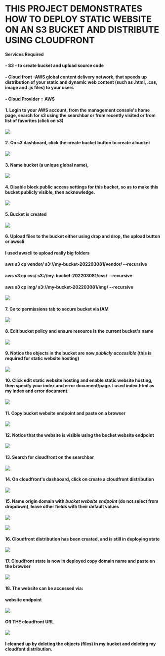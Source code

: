 # THIS PROJECT DEMONSTRATES HOW TO DEPLOY STATIC WEBSITE ON AN S3 BUCKET AND DISTRIBUTE USING CLOUDFRONT

#### __Services Required__
#### - S3 - to create bucket and upload source code
#### - Cloud front -AWS global content delivery network, that speeds up distribution of your static and dynamic web content (such as .html, .css, image and .js files) to your users 
#### - Cloud Provider = AWS

#### 1. Login to your AWS account, from the management console's home page, search for s3 using the searchbar or from recently visited or from list of favorites (click on s3)
![](Images/sh1.png)
#### 2. On s3 dashboard, click the create bucket button to create a bucket
![](images/sh2.png)
#### 3. Name bucket (a unique global name), 
![](images/sh3.png)
#### 4. Disable block public access settings for this bucket, so as to make this bucket publicly visible, then acknowledge.
![](images/sh4.png)
#### 5. Bucket is created
![](images/sh5.png)
#### 6. Upload files to the bucket either using drap and drop, the upload button or awscli
#### I used awscli to upload really big folders
#### aws s3 cp vendor/ s3://my-bucket-202203081/vendor/ --recursive 
#### aws s3 cp css/ s3://my-bucket-202203081/css/ --recursive 
#### aws s3 cp img/ s3://my-bucket-202203081/img/ --recursive 
![](images/sh6.png)
#### 7. Go to permissions tab to secure bucket via IAM
![](images/sh7.png)
#### 8. Edit bucket policy and ensure resource is the current bucket's name
![](images/sh8.png)
#### 9. Notice the objects in the bucket are now _publicly accessible_ (this is required for static website hosting)
![](images/sh9.png)
#### 10. Click __edit static website hosting__ and enable static website hosting, then specify your index and error document/page. I used index.html as my index and error document.
![](images/sh10.png)
#### 11. Copy bucket website endpoint and paste on a browser
![](images/sh11.png)
#### 12. Notice that the website is visible using the bucket website endpoint
![](images/sh12.png) 
#### 13. Search for cloudfront on the searchbar
![](images/sh13.png)
#### 14. On cloudfront's dashboard, click on create a cloudfront distribution 
![](images/sh14.png)
#### 15. Name origin domain with _bucket website endpoint_ (do not select from dropdown), leave other fields with their default values
![](images/sh15.png)<br/><br/>
![](images/sh16.png)
#### 16. Cloudfront distribution has been created, and is still in __deploying__ state
![](images/sh17.png)
#### 17. Cloudfront state is now in deployed copy domain name and paste on the browser

![](images/sh18.png)
#### 18. The website can be accessed via:
#### __website endpoint__
![](images/sh12.png)
#### OR THE __cloudfront URL__
![](images/sh18.png)


#### I cleaned up by deleting the objects (files) in my bucket and deleting my cloudfont distribution.
